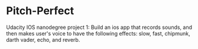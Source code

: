 # Pitch-Perfect
Udacity IOS nanodegree project 1: Build an ios app that records sounds, and then makes user's voice to have the following effects: slow, fast, chipmunk, darth vader, echo, and reverb.
